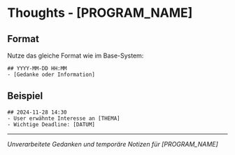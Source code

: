 # Thoughts - [PROGRAM_NAME]

## Format
Nutze das gleiche Format wie im Base-System:

```
## YYYY-MM-DD HH:MM
- [Gedanke oder Information]
```

## Beispiel
```
## 2024-11-28 14:30
- User erwähnte Interesse an [THEMA]
- Wichtige Deadline: [DATUM]
```

---
*Unverarbeitete Gedanken und temporäre Notizen für [PROGRAM_NAME]*